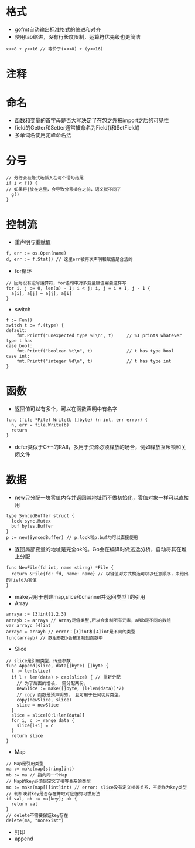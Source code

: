 # 格式
- gofmt自动输出标准格式的缩进和对齐
- 使用tab缩进，没有行长度限制，运算符优先级也更简洁
```golang
x<<8 + y<<16 // 等价于(x<<8) + (y<<16)
```

# 注释

# 命名
- 函数和变量的首字母是否大写决定了在包之外被import之后的可见性
- field的Getter和Setter通常被命名为Field()和SetField()
- 多单词名使用驼峰命名法

# 分号
```golang
// 分行会被隐式地插入在每个语句结尾
if i < f() {
// 如果将{放在这里，会导致分号插在之前，语义就不同了
  g()
}
```

# 控制流
- 重声明与重赋值
```golang
f, err := os.Open(name)
d, err := f.Stat() // 这里err被再次声明和赋值是合法的
```
- for循环
```golang
// 因为没有逗号运算符，for语句中对多变量赋值需要这样写
for i, j := 0, len(a) - 1; i < j; i, j = i + 1, j - 1 {
  a[i], a[j] = a[j], a[i]
}
```

- switch
```golang
f := Fun()
switch t := f.(type) {
default:
    fmt.Printf("unexpected type %T\n", t)     // %T prints whatever type t has
case bool:
    fmt.Printf("boolean %t\n", t)             // t has type bool
case int:
    fmt.Printf("integer %d\n", t)             // t has type int
}
```
# 函数
- 返回值可以有多个，可以在函数声明中有名字
```golang
func (file *File) Write(b []byte) (n int, err error) {
  n, err = file.Write(b)
  return 
}
```
- defer类似于C++的RAII，多用于资源必须释放的场合，例如释放互斥锁和关闭文件

# 数据
- new只分配一块零值内存并返回其地址而不做初始化，零值对象一样可以直接用
```golang
type SyncedBuffer struct {
  lock sync.Mutex
  buf bytes.Buffer
}
p := new(SyncedBuffer) // p.lock和p.buf均可以直接使用
```
- 返回局部变量的地址是完全ok的。Go会在编译时做逃逸分析，自动将其在堆上分配
```golang
func NewFile(fd int, name stirng) *File {
  return &File{fd: fd, name: name} // 以键值对方式构造可以以任意顺序，未给出的field为零值
}
```
- make只用于创建map,slice和channel并返回类型T的引用
- Array
```golang
arraya := [3]int{1,2,3}
arrayb := arraya // Array是值类型,所以会复制所有元素，a和b是不同的数组
var arrayc [4]int
arrayc = arrayb // error：[3]int和[4]int是不同的类型
func(arrayb) // 数组参数b会被复制到函数中
```
- Slice
```golang
// slice是引用类型，传递参数
func Append(slice, data[]byte) []byte {
  l := len(slice)
  if l + len(data) > cap(slice) { // 重新分配
    // 为了后面的增长， 需分配两份。
    newSlice := make([]byte, (l+len(data))*2)
    // copy 函数是预声明的， 且可用于任何切片类型。
    copy(newSlice, slice)
    slice = newSlice
  } 
  slice = slice[0:l+len(data)]
  for i, c := range data {
    slice[l+i] = c
  } 
  return slice
}
```
- Map 
```golang
// Map是引用类型
ma := make(map[string]int)
mb := ma // 指向同一个Map
// Map的key必须是定义了相等关系的类型
mc := make(map[[]int]int) // error: slice没有定义相等关系，不能作为key类型
// 判断映射key是否存在并取对应值的习惯用法
if val, ok := ma[key]; ok {
  return val
}
// delete不需要保证key存在
delete(ma, "nonexist")
```
- 打印
- append

